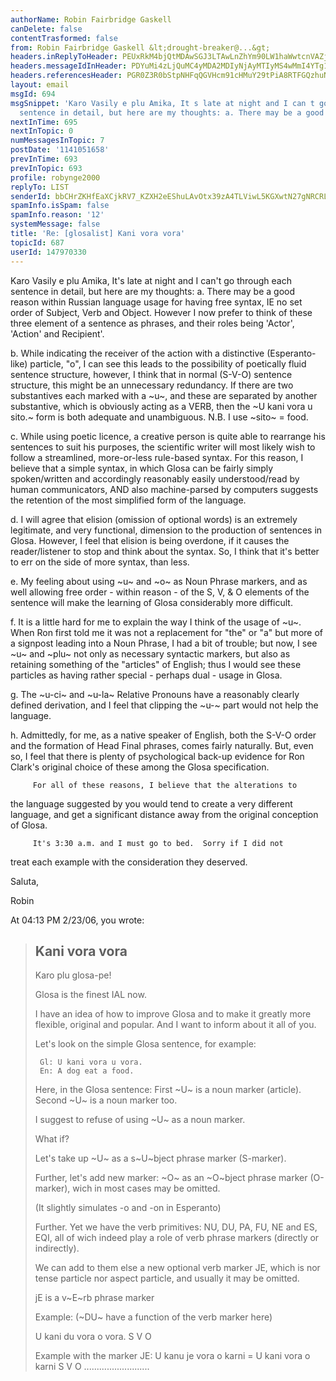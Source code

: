 ```yaml
---
authorName: Robin Fairbridge Gaskell
canDelete: false
contentTrasformed: false
from: Robin Fairbridge Gaskell &lt;drought-breaker@...&gt;
headers.inReplyToHeader: PEUxRkM4bjQtMDAwSGJ3LTAwLnZhYm90LW1haWwtcnVAZjY0Lm1haWwucnU+
headers.messageIdInHeader: PDYuMi4zLjQuMC4yMDA2MDIyNjAyMTIyMS4wMmI4YTg1MEBwby5wYWNpZmljLm5ldC5hdT4=
headers.referencesHeader: PGR0Z3R0bStpNHFqQGVHcm91cHMuY29tPiA8RTFGQzhuNC0wMDBIYnctMDAudmFib3QtbWFpbC1ydUBmNjQubWFpbC5ydT4=
layout: email
msgId: 694
msgSnippet: 'Karo Vasily e plu Amika, It s late at night and I can t go through each
  sentence in detail, but here are my thoughts: a. There may be a good reason within'
nextInTime: 695
nextInTopic: 0
numMessagesInTopic: 7
postDate: '1141051658'
prevInTime: 693
prevInTopic: 693
profile: robynge2000
replyTo: LIST
senderId: bbCHrZKHfEaXCjkRV7_KZXH2eEShuLAvOtx39zA4TLViwL5KGXwtN27gNRCRLMXxNSLeoPth4VCV-hIf1di1_frZz4J9Hd42f_ZZoA-yhH3pd9WV7eoRwfSkRfGb6ULq
spamInfo.isSpam: false
spamInfo.reason: '12'
systemMessage: false
title: 'Re: [glosalist] Kani vora vora'
topicId: 687
userId: 147970330
---
```


Karo Vasily e plu Amika,
         It's late at night and I can't go through each sentence in 
detail, but here are my thoughts:
a. There may be a good reason within Russian language usage for 
having free syntax, IE no set order of Subject, Verb and 
Object.  However I now prefer to think of these three element of a 
sentence as phrases, and their roles being 'Actor', 'Action' and Recipient'.

b. While indicating the receiver of the action with a distinctive 
(Esperanto-like) particle, "o", I can see this leads to the 
possibility of poetically fluid sentence structure, however, I think 
that in normal (S-V-O) sentence structure, this might be an 
unnecessary redundancy.  If there are two substantives each marked 
with a ~u~, and these are separated by another substantive, which is 
obviously acting as a VERB, then the
         ~U kani vora u sito.~
                                        form is both adequate and unambiguous.
    N.B. I use ~sito~  =  food.

  c. While using poetic licence, a creative person is quite able to 
rearrange his sentences to suit his purposes, the scientific writer 
will most likely wish to follow a streamlined, more-or-less 
rule-based syntax.  For this reason, I believe that a simple syntax, 
in which Glosa can be fairly simply spoken/written and accordingly 
reasonably easily understood/read by human communicators, AND also 
machine-parsed by computers suggests the retention of the most 
simplified form of the language.

d. I will agree that elision (omission of optional words) is an 
extremely legitimate, and very functional, dimension to the 
production of sentences in Glosa.  However, I feel that elision is 
being overdone, if it causes the reader/listener to stop and think 
about the syntax.  So, I think that it's better to err on the side of 
more syntax, than less.

e.  My feeling about using ~u~ and ~o~ as Noun  Phrase markers, and 
as well allowing free order - within reason - of the S, V, & O 
elements of the sentence will make the learning of Glosa considerably 
more difficult.

f. It is a little hard for me to explain the way I think of the usage 
of ~u~.  When Ron first told me it was not a replacement for "the" or 
"a" but more of a signpost leading into a Noun Phrase, I had a bit of 
trouble; but now, I see ~u~ and ~plu~ not only as necessary syntactic 
markers, but also as retaining something of the "articles" of 
English; thus I would see these particles as having rather special  - 
perhaps dual - usage in Glosa.

g. The ~u-ci~ and ~u-la~ Relative Pronouns have a reasonably clearly 
defined derivation, and I feel that clipping the ~u-~ part would not 
help the language.

h. Admittedly, for me, as a native speaker of English, both the S-V-O 
order and the formation of Head Final phrases, comes fairly 
naturally.  But, even so, I feel that there is plenty of 
psychological back-up evidence for Ron Clark's original choice of 
these among the Glosa specification.

         For all of these reasons, I believe that the alterations to 
the language suggested by you would tend to create a very different 
language, and get a significant distance away from the original 
conception of Glosa.

         It's 3:30 a.m. and I must go to bed.  Sorry if I did not 
treat each example with the consideration they deserved.

Saluta,

Robin

At 04:13 PM 2/23/06, you wrote:
>Kani vora vora
>-----------------
>
>Karo plu glosa-pe!
>
>Glosa is the finest IAL now.
>
>I have an idea of how to improve Glosa
>and to make it greatly more flexible, original and popular.
>And I want to inform about it all of you.
>
>Let's look on the simple Glosa sentence, for example:
>
>      Gl: U kani vora u vora.
>      En: A dog eat a food.
>
>Here, in the Glosa sentence:
>   First ~U~ is a noun marker (article).
>   Second ~U~ is a noun marker too.
>
>I suggest to refuse of using ~U~ as a noun marker.
>
>What if?
>
>Let's take up ~U~ as a s~U~bject phrase marker (S-marker).
>
>Further, let's add new marker:
>  ~O~ as an ~O~bject phrase marker (O-marker),
>wich in most cases may be omitted.
>
>(It slightly simulates  -o and -on in Esperanto)
>
>Further.
>Yet we have the verb primitives:  NU, DU, PA, FU, NE and ES, EQI,
>all of wich indeed play a role of verb phrase markers (directly or 
>indirectly).
>
>We can add to them else a new optional verb marker JE,
>which is nor tense particle nor aspect particle,
>and usually it may be omitted.
>
>  jE is a v~E~rb phrase marker
>
>
>Example:
>(~DU~ have a function of the verb marker here)
>
>U kani du vora o vora.
>S      V       O
>
>
>Example with the marker JE:
>U kanu je vora o karni = U kani vora o karni
>S      V       O
  .......................... 



